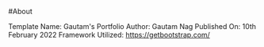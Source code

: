 #About

Template Name: Gautam's Portfolio
Author: Gautam Nag
Published On: 10th February 2022
Framework Utilized: https://getbootstrap.com/
